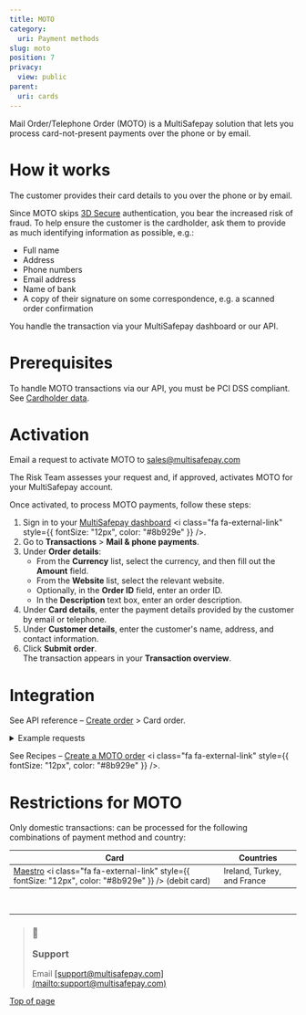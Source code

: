 ```yaml
---
title: MOTO
category:
  uri: Payment methods
slug: moto
position: 7
privacy:
  view: public
parent:
  uri: cards
---
```

Mail Order/Telephone Order (MOTO) is a MultiSafepay solution that lets you process card-not-present payments over the phone or by email.

# How it works

The customer provides their card details to you over the phone or by email.

Since MOTO skips [3D Secure](/docs/3ds2/) authentication, you bear the increased risk of fraud. To help ensure the customer is the cardholder, ask them to provide as much identifying information as possible, e.g.:

* Full name
* Address
* Phone numbers
* Email address
* Name of bank
* A copy of their signature on some correspondence, e.g. a scanned order confirmation

You handle the transaction via your MultiSafepay dashboard or our API.

# Prerequisites

To handle MOTO transactions via our API, you must be PCI DSS compliant.\
See [Cardholder data](/docs/cardholder-data/).

# Activation

Email a request to activate MOTO to [sales@multisafepay.com](mailto:sales@multisafepay.com)

The Risk Team assesses your request and, if approved, activates MOTO for your MultiSafepay account.

Once activated, to process MOTO payments, follow these steps:

1. Sign in to your <a href="https://merchant.multisafepay.com" target="_blank">MultiSafepay dashboard</a> <i class="fa fa-external-link" style={{ fontSize: "12px", color: "#8b929e" }} />.
2. Go to **Transactions** > **Mail & phone payments**.
3. Under **Order details**:
   * From the **Currency** list, select the currency, and then fill out the **Amount** field.
   * From the **Website** list, select the relevant website.
   * Optionally, in the **Order ID** field, enter an order ID.
   * In the **Description** text box, enter an order description.
4. Under **Card details**, enter the payment details provided by the customer by email or telephone.
5. Under **Customer details**, enter the customer's name, address, and contact information.
6. Click **Submit order**.\
   The transaction appears in your **Transaction overview**.

# Integration

See API reference – [Create order](/reference/createorder/) > Card order.

<details id="example-requests">
  <summary>Example requests</summary>

  <br />

  For example requests, on the [Create order](/reference/createorder/) page, in the black sandbox, see **Examples** and select the **`Credit card`direct** example.

  <div style={{ textAlign: "center" }}>
    <img src="https://raw.githubusercontent.com/MultiSafepay/docs/refs/heads/master/static/gifs/sandbox-test.gif" alt="MultiSafepay Sandbox Test Process GIF" style={{ width: "40%", height: "auto" }} />
  </div>
</details>

See Recipes – <a href="https://docs.multisafepay.com/recipes/create-a-moto-order" target="_blank">Create a MOTO order</a> <i class="fa fa-external-link" style={{ fontSize: "12px", color: "#8b929e" }} />.

# Restrictions for MOTO

Only <Glossary>domestic transactions</Glossary>: can be processed for the following combinations of payment method and country:

| Card                                                                                                                                                                                                | Countries                   |
| --------------------------------------------------------------------------------------------------------------------------------------------------------------------------------------------------- | --------------------------- |
| <a href="https://www.multisafepay.com/solutions/payment-methods/maestro/" target="_blank">Maestro</a> <i class="fa fa-external-link" style={{ fontSize: "12px", color: "#8b929e" }} /> (debit card) | Ireland, Turkey, and France |

<br />

***

<blockquote class="callout callout_info">
  <h3 class="callout-heading false">
    <span class="callout-icon">💬</span>
    <p>Support</p>
  </h3>

  <p>Email <a href="mailto:support@multisafepay.com">[support@multisafepay.com](mailto:support@multisafepay.com)</a></p>
</blockquote>

[Top of page](#)
